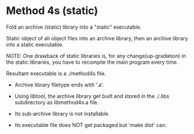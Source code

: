 Method 4s (static)
==================
Fold an archive (static) library into a "static" executable.

Static object of all object files into an archive library,
then an archive library into a static executable.

NOTE: One drawback of static libraries is, for any 
      change(up-gradation) in the static libraries, 
      you have to recompile the main program 
      every time.

Resultant executable is a ./method4s file.

* Archive library filetype ends with '.a'.

* Using libtool, the archive library get built and stored in 
the ./.libs subdirectory as libmethod4s.a file.

* Its sub-archive library is not installable.

* Its executable file does NOT get packaged but 'make dist' can.


